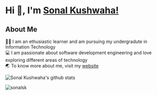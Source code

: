 <h1> Hi 👋, I'm <a href="https://portfolios.talentsprint.com/~sonal_k/" target="blank">Sonal Kushwaha!</a></h1>

## About Me

:woman_student: I am an ethusiastic learner and am pursuing my undergradute in Information Technology <br>
:computer: I am passionate about software development engineering and love exploring different areas of technology <br>
🌏 To know more about me, visit my <a href="https://portfolios.talentsprint.com/~sonal_k/">website</a> <br>

![Sonal Kushwaha's github stats](https://github-readme-stats.vercel.app/api?username=sonalsk&show_icons=true&theme=radical)

<p align="left"> <img src="https://komarev.com/ghpvc/?username=sonalsk&label=Profile%20views&color=0e75b6&style=flat" alt="sonalsk" /> </p>
